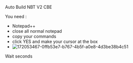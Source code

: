 Auto Build NBT V2 CBE

You need :

+ Notepad++ 
+ close all normal notepad
+ copy your commands
+ click YES and make your cursor at the box
+ ![172053467-0ffb53e7-b767-4b5f-a0e8-4d3be38b4c51](https://user-images.githubusercontent.com/101429553/174207163-17e72545-3ee0-4973-97b0-28cd27ce1d52.jpg)

Wait seconds
